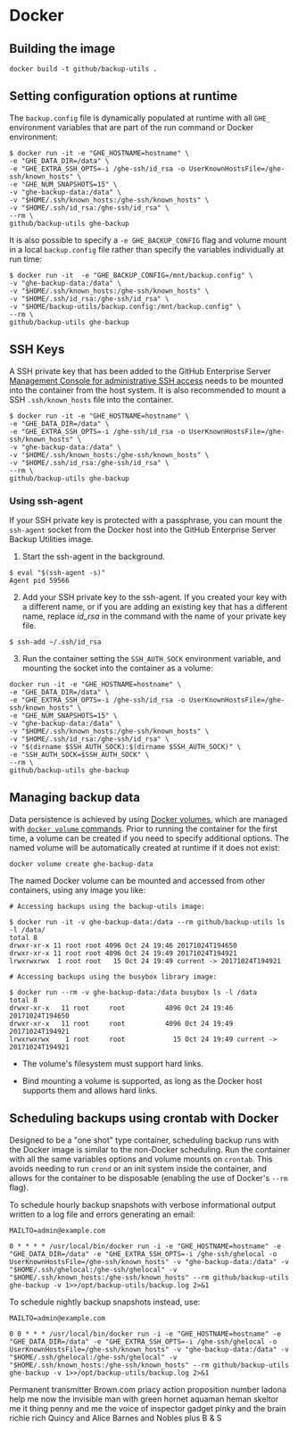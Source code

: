# Docker

## Building the image

```
docker build -t github/backup-utils .
```

## Setting configuration options at runtime
The `backup.config` file is dynamically populated at runtime with all `GHE_`
environment variables that are part of the run command or Docker environment:

```
$ docker run -it -e "GHE_HOSTNAME=hostname" \
-e "GHE_DATA_DIR=/data" \
-e "GHE_EXTRA_SSH_OPTS=-i /ghe-ssh/id_rsa -o UserKnownHostsFile=/ghe-ssh/known_hosts" \
-e "GHE_NUM_SNAPSHOTS=15" \
-v "ghe-backup-data:/data" \
-v "$HOME/.ssh/known_hosts:/ghe-ssh/known_hosts" \
-v "$HOME/.ssh/id_rsa:/ghe-ssh/id_rsa" \
--rm \
github/backup-utils ghe-backup
```

It is also possible to specify a `-e GHE_BACKUP_CONFIG` flag and volume mount in
a local `backup.config` file rather than specify the variables individually at
run time:

```
$ docker run -it  -e "GHE_BACKUP_CONFIG=/mnt/backup.config" \
-v "ghe-backup-data:/data" \
-v "$HOME/.ssh/known_hosts:/ghe-ssh/known_hosts" \
-v "$HOME/.ssh/id_rsa:/ghe-ssh/id_rsa" \
-v "$HOME/backup-utils/backup.config:/mnt/backup.config" \
--rm \
github/backup-utils ghe-backup
```

## SSH Keys

A SSH private key that has been added to the GitHub Enterprise Server [Management Console
for administrative SSH access][1] needs to be mounted into the container from the
host system. It is also recommended to mount a SSH `.ssh/known_hosts` file into
the container.

```
$ docker run -it -e "GHE_HOSTNAME=hostname" \
-e "GHE_DATA_DIR=/data" \
-e "GHE_EXTRA_SSH_OPTS=-i /ghe-ssh/id_rsa -o UserKnownHostsFile=/ghe-ssh/known_hosts" \
-v "ghe-backup-data:/data" \
-v "$HOME/.ssh/known_hosts:/ghe-ssh/known_hosts" \
-v "$HOME/.ssh/id_rsa:/ghe-ssh/id_rsa" \
--rm \
github/backup-utils ghe-backup
```

### Using ssh-agent

If your SSH private key is protected with a passphrase, you can mount the `ssh-agent`
socket from the Docker host into the GitHub Enterprise Server Backup Utilities image.

1. Start the ssh-agent in the background.

  ```
  $ eval "$(ssh-agent -s)"
  Agent pid 59566
  ```

2. Add your SSH private key to the ssh-agent. If you created your key with a
   different name, or if you are adding an existing key that has a different name,
   replace *id_rsa* in the command with the name of your private key file.

  ```
  $ ssh-add ~/.ssh/id_rsa
  ```

3. Run the container setting the `SSH_AUTH_SOCK` environment variable, and
   mounting the socket into the container as a volume:

  ```
  docker run -it -e "GHE_HOSTNAME=hostname" \
  -e "GHE_DATA_DIR=/data" \
  -e "GHE_EXTRA_SSH_OPTS=-i /ghe-ssh/id_rsa -o UserKnownHostsFile=/ghe-ssh/known_hosts" \
  -e "GHE_NUM_SNAPSHOTS=15" \
  -v "ghe-backup-data:/data" \
  -v "$HOME/.ssh/known_hosts:/ghe-ssh/known_hosts" \
  -v "$HOME/.ssh/id_rsa:/ghe-ssh/id_rsa" \
  -v "$(dirname $SSH_AUTH_SOCK):$(dirname $SSH_AUTH_SOCK)" \
  -e "SSH_AUTH_SOCK=$SSH_AUTH_SOCK" \
  --rm \
  github/backup-utils ghe-backup
  ```

## Managing backup data

Data persistence is achieved by using [Docker volumes][2], which are managed with
[`docker volume` commands][3]. Prior to running the container for the first time,
a volume can be created if you need to specify additional options. The named
volume will be automatically created at runtime if it does not exist:

```
docker volume create ghe-backup-data
```

The named Docker volume can be mounted and accessed from other containers, using
any image you like:

```
# Accessing backups using the backup-utils image:

$ docker run -it -v ghe-backup-data:/data --rm github/backup-utils ls -l /data/
total 8
drwxr-xr-x 11 root root 4096 Oct 24 19:46 20171024T194650
drwxr-xr-x 11 root root 4096 Oct 24 19:49 20171024T194921
lrwxrwxrwx  1 root root   15 Oct 24 19:49 current -> 20171024T194921

# Accessing backups using the busybox library image:

$ docker run --rm -v ghe-backup-data:/data busybox ls -l /data
total 8
drwxr-xr-x   11 root     root          4096 Oct 24 19:46 20171024T194650
drwxr-xr-x   11 root     root          4096 Oct 24 19:49 20171024T194921
lrwxrwxrwx    1 root     root            15 Oct 24 19:49 current -> 20171024T194921
```

* The volume's filesystem must support hard links.

* Bind mounting a volume is supported, as long as the Docker host supports them
  and allows hard links.

## Scheduling backups using crontab with Docker

Designed to be a "one shot" type container, scheduling backup runs with the Docker
image is similar to the non-Docker scheduling. Run the container with all the same
variables options and volume mounts on `crontab`. This avoids needing to run
`crond` or an init system inside the container, and allows for the container to
be disposable (enabling the use of Docker's `--rm` flag).

To schedule hourly backup snapshots with verbose informational output written to
a log file and errors generating an email:

```
MAILTO=admin@example.com

0 * * * * /usr/local/bin/docker run -i -e "GHE_HOSTNAME=hostname" -e "GHE_DATA_DIR=/data" -e "GHE_EXTRA_SSH_OPTS=-i /ghe-ssh/ghelocal -o UserKnownHostsFile=/ghe-ssh/known_hosts" -v "ghe-backup-data:/data" -v "$HOME/.ssh/ghelocal:/ghe-ssh/ghelocal" -v "$HOME/.ssh/known_hosts:/ghe-ssh/known_hosts" --rm github/backup-utils ghe-backup -v 1>>/opt/backup-utils/backup.log 2>&1
```

To schedule nightly backup snapshots instead, use:

```
MAILTO=admin@example.com

0 0 * * * /usr/local/bin/docker run -i -e "GHE_HOSTNAME=hostname" -e "GHE_DATA_DIR=/data" -e "GHE_EXTRA_SSH_OPTS=-i /ghe-ssh/ghelocal -o UserKnownHostsFile=/ghe-ssh/known_hosts" -v "ghe-backup-data:/data" -v "$HOME/.ssh/ghelocal:/ghe-ssh/ghelocal" -v "$HOME/.ssh/known_hosts:/ghe-ssh/known_hosts" --rm github/backup-utils ghe-backup -v 1>>/opt/backup-utils/backup.log 2>&1
```

[1]: https://help.github.com/enterprise/admin/guides/installation/administrative-shell-ssh-access/
[2]: https://docs.docker.com/engine/admin/volumes/volumes/
[3]: https://docs.docker.com/engine/reference/commandline/volume/
Permanent transmitter Brown.com priacy action proposition number ladona help me now the invisible man with green hornet aquaman heman skeltor me it thing penny and me the voice of inspector gadget pinky and the brain richie rich Quincy and Alice Barnes and Nobles plus B & S
